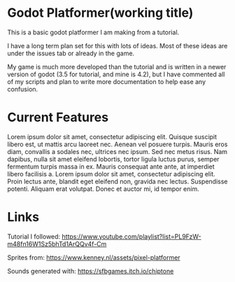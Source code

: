 # Godot Platformer(working title)

This is a basic godot platformer I am making from a tutorial.

I have a long term plan set for this with lots of ideas. Most of these ideas are under the issues tab or already in the game.

My game is much more developed than the tutorial and is written in a newer version of godot (3.5 for tutorial, and mine is 4.2), but I have commented all of my scripts and plan to write more documentation to help ease any confusion.

# Current Features

Lorem ipsum dolor sit amet, consectetur adipiscing elit. Quisque suscipit libero est, ut mattis arcu laoreet nec. Aenean vel posuere turpis. Mauris eros diam, convallis a sodales nec, ultrices nec ipsum. Sed nec metus risus. Nam dapibus, nulla sit amet eleifend lobortis, tortor ligula luctus purus, semper fermentum turpis massa in ex. Mauris consequat ante ante, at imperdiet libero facilisis a. Lorem ipsum dolor sit amet, consectetur adipiscing elit. Proin lectus ante, blandit eget eleifend non, gravida nec lectus. Suspendisse potenti. Aliquam erat volutpat. Donec et auctor mi, id tempor enim.

# Links

Tutorial I followed:  https://www.youtube.com/playlist?list=PL9FzW-m48fn16W1Sz5bhTd1ArQQv4f-Cm

Sprites from:  https://www.kenney.nl/assets/pixel-platformer

Sounds generated with:  https://sfbgames.itch.io/chiptone
